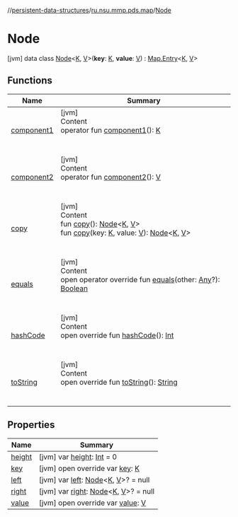 //[persistent-data-structures](../../index.md)/[ru.nsu.mmp.pds.map](../index.md)/[Node](index.md)



# Node  
 [jvm] data class [Node](index.md)<[K](index.md), [V](index.md)>(**key**: [K](index.md), **value**: [V](index.md)) : [Map.Entry](https://kotlinlang.org/api/latest/jvm/stdlib/kotlin.collections/-map/-entry/index.html)<[K](index.md), [V](index.md)>    


## Functions  
  
|  Name|  Summary| 
|---|---|
| <a name="ru.nsu.mmp.pds.map/Node/component1/#/PointingToDeclaration/"></a>[component1](component1.md)| <a name="ru.nsu.mmp.pds.map/Node/component1/#/PointingToDeclaration/"></a>[jvm]  <br>Content  <br>operator fun [component1](component1.md)(): [K](index.md)  <br><br><br>
| <a name="ru.nsu.mmp.pds.map/Node/component2/#/PointingToDeclaration/"></a>[component2](component2.md)| <a name="ru.nsu.mmp.pds.map/Node/component2/#/PointingToDeclaration/"></a>[jvm]  <br>Content  <br>operator fun [component2](component2.md)(): [V](index.md)  <br><br><br>
| <a name="ru.nsu.mmp.pds.map/Node/copy/#/PointingToDeclaration/"></a>[copy](copy.md)| <a name="ru.nsu.mmp.pds.map/Node/copy/#/PointingToDeclaration/"></a>[jvm]  <br>Content  <br>fun [copy](copy.md)(): [Node](index.md)<[K](index.md), [V](index.md)>  <br>fun [copy](copy.md)(key: [K](index.md), value: [V](index.md)): [Node](index.md)<[K](index.md), [V](index.md)>  <br><br><br>
| <a name="kotlin/Any/equals/#kotlin.Any?/PointingToDeclaration/"></a>[equals](../-persistent-tree-map/-entry/index.md#%5Bkotlin%2FAny%2Fequals%2F%23kotlin.Any%3F%2FPointingToDeclaration%2F%5D%2FFunctions%2F-909442693)| <a name="kotlin/Any/equals/#kotlin.Any?/PointingToDeclaration/"></a>[jvm]  <br>Content  <br>open operator override fun [equals](../-persistent-tree-map/-entry/index.md#%5Bkotlin%2FAny%2Fequals%2F%23kotlin.Any%3F%2FPointingToDeclaration%2F%5D%2FFunctions%2F-909442693)(other: [Any](https://kotlinlang.org/api/latest/jvm/stdlib/kotlin/-any/index.html)?): [Boolean](https://kotlinlang.org/api/latest/jvm/stdlib/kotlin/-boolean/index.html)  <br><br><br>
| <a name="kotlin/Any/hashCode/#/PointingToDeclaration/"></a>[hashCode](../-persistent-tree-map/-entry/index.md#%5Bkotlin%2FAny%2FhashCode%2F%23%2FPointingToDeclaration%2F%5D%2FFunctions%2F-909442693)| <a name="kotlin/Any/hashCode/#/PointingToDeclaration/"></a>[jvm]  <br>Content  <br>open override fun [hashCode](../-persistent-tree-map/-entry/index.md#%5Bkotlin%2FAny%2FhashCode%2F%23%2FPointingToDeclaration%2F%5D%2FFunctions%2F-909442693)(): [Int](https://kotlinlang.org/api/latest/jvm/stdlib/kotlin/-int/index.html)  <br><br><br>
| <a name="kotlin/Any/toString/#/PointingToDeclaration/"></a>[toString](../-persistent-tree-map/-entry/index.md#%5Bkotlin%2FAny%2FtoString%2F%23%2FPointingToDeclaration%2F%5D%2FFunctions%2F-909442693)| <a name="kotlin/Any/toString/#/PointingToDeclaration/"></a>[jvm]  <br>Content  <br>open override fun [toString](../-persistent-tree-map/-entry/index.md#%5Bkotlin%2FAny%2FtoString%2F%23%2FPointingToDeclaration%2F%5D%2FFunctions%2F-909442693)(): [String](https://kotlinlang.org/api/latest/jvm/stdlib/kotlin/-string/index.html)  <br><br><br>


## Properties  
  
|  Name|  Summary| 
|---|---|
| <a name="ru.nsu.mmp.pds.map/Node/height/#/PointingToDeclaration/"></a>[height](height.md)| <a name="ru.nsu.mmp.pds.map/Node/height/#/PointingToDeclaration/"></a> [jvm] var [height](height.md): [Int](https://kotlinlang.org/api/latest/jvm/stdlib/kotlin/-int/index.html) = 0   <br>
| <a name="ru.nsu.mmp.pds.map/Node/key/#/PointingToDeclaration/"></a>[key](key.md)| <a name="ru.nsu.mmp.pds.map/Node/key/#/PointingToDeclaration/"></a> [jvm] open override var [key](key.md): [K](index.md)   <br>
| <a name="ru.nsu.mmp.pds.map/Node/left/#/PointingToDeclaration/"></a>[left](left.md)| <a name="ru.nsu.mmp.pds.map/Node/left/#/PointingToDeclaration/"></a> [jvm] var [left](left.md): [Node](index.md)<[K](index.md), [V](index.md)>? = null   <br>
| <a name="ru.nsu.mmp.pds.map/Node/right/#/PointingToDeclaration/"></a>[right](right.md)| <a name="ru.nsu.mmp.pds.map/Node/right/#/PointingToDeclaration/"></a> [jvm] var [right](right.md): [Node](index.md)<[K](index.md), [V](index.md)>? = null   <br>
| <a name="ru.nsu.mmp.pds.map/Node/value/#/PointingToDeclaration/"></a>[value](value.md)| <a name="ru.nsu.mmp.pds.map/Node/value/#/PointingToDeclaration/"></a> [jvm] open override var [value](value.md): [V](index.md)   <br>

